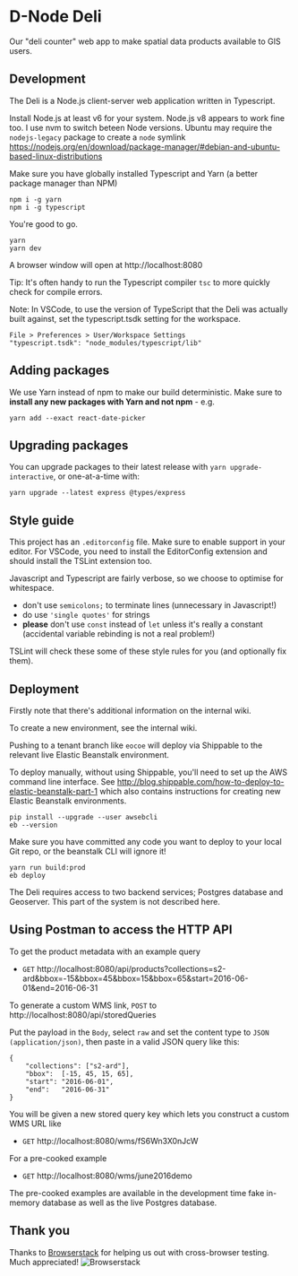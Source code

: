 
D-Node Deli
===========

Our "deli counter" web app to make spatial data products available to GIS users.

Development
-----------

The Deli is a Node.js client-server web application written in Typescript.

Install Node.js at least v6 for your system. Node.js v8 appears to work fine too. I use nvm to switch beteen Node versions. Ubuntu may require the `nodejs-legacy` package to create a `node` symlink
https://nodejs.org/en/download/package-manager/#debian-and-ubuntu-based-linux-distributions

Make sure you have globally installed Typescript and Yarn (a better package manager than NPM)

    npm i -g yarn
    npm i -g typescript

You're good to go.

    yarn
    yarn dev

A browser window will open at http://localhost:8080

Tip: It's often handy to run the Typescript compiler `tsc` to more quickly check for compile errors.

Note: In VSCode, to use the version of TypeScript that the Deli was actually built against, set the typescript.tsdk setting for the workspace.

    File > Preferences > User/Workspace Settings
    "typescript.tsdk": "node_modules/typescript/lib"

Adding packages
---------------
We use Yarn instead of npm to make our build deterministic. Make sure to **install any new packages with Yarn and not npm** - e.g.

    yarn add --exact react-date-picker

Upgrading packages
------------------
You can upgrade packages to their latest release with `yarn upgrade-interactive`, or one-at-a-time with:

    yarn upgrade --latest express @types/express

Style guide
-----------
This project has an `.editorconfig` file. Make sure to enable support in your editor. For VSCode, you need to install the EditorConfig extension and should install the TSLint extension too.

Javascript and Typescript are fairly verbose, so we choose to optimise for whitespace.

- don't use `semicolons;` to terminate lines (unnecessary in Javascript!)
- do use `'single quotes'` for strings
- **please** don't use `const` instead of `let` unless it's really a constant (accidental variable rebinding is not a real problem!)

TSLint will check these some of these style rules for you (and optionally fix them).

Deployment
----------

Firstly note that there's additional information on the internal wiki. 

To create a new environment, see the internal wiki.

Pushing to a tenant branch like `eocoe` will deploy via Shippable to the relevant live Elastic Beanstalk environment.

To deploy manually, without using Shippable, you'll need to set up the AWS command line interface.
See http://blog.shippable.com/how-to-deploy-to-elastic-beanstalk-part-1 which also contains instructions for creating new Elastic Beanstalk environments.

    pip install --upgrade --user awsebcli
    eb --version

Make sure you have committed any code you want to deploy to your local Git repo, or the beanstalk CLI will ignore it!

    yarn run build:prod
    eb deploy

The Deli requires access to two backend services; Postgres database and Geoserver. This part of the system is not described here.


Using Postman to access the HTTP API
------------------------------------

To get the product metadata with an example query

- `GET` http://localhost:8080/api/products?collections=s2-ard&bbox=-15&bbox=45&bbox=15&bbox=65&start=2016-06-01&end=2016-06-31

To generate a custom WMS link,  `POST` to http://localhost:8080/api/storedQueries

Put the payload in the `Body`, select `raw` and set the content type to `JSON (application/json)`, then paste in a valid JSON query like this:

    {
        "collections": ["s2-ard"],
        "bbox":  [-15, 45, 15, 65],
        "start": "2016-06-01",
        "end":   "2016-06-31"
    }

You will be given a new stored query key which lets you construct a custom WMS URL like 

- `GET` http://localhost:8080/wms/fS6Wn3X0nJcW

For a pre-cooked example

- `GET` http://localhost:8080/wms/june2016demo

The pre-cooked examples are available in the development time fake in-memory database as well as the live Postgres database.

Thank you
---------
Thanks to [Browserstack](http://browserstack.com) for helping us out with cross-browser testing. Much appreciated! 
![Browserstack](https://www.browserstack.com/images/layout/browserstack-logo-600x315.png)
